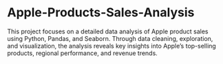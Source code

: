 # Apple-Products-Sales-Analysis
This project focuses on a detailed data analysis of Apple product sales using Python, Pandas, and Seaborn. Through data cleaning, exploration, and visualization, the analysis reveals key insights into Apple’s top-selling products, regional performance, and revenue trends. 

